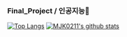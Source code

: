 ### Final_Project / 인공지능👋
[![Top Langs](https://github-readme-stats.vercel.app/api/top-langs/?username=MJK0211&layout=compact)](https://github.com/anuraghazra/github-readme-stats)
[![MJK0211's github stats](https://github-readme-stats.vercel.app/api?username=MJK0211&theme=default)](https://github.com/anuraghazra/github-readme-stats)

